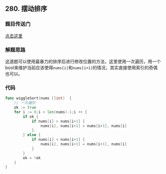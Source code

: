 ## 280. 摆动排序

### 题目传送门

[点击这里](https://leetcode.cn/problems/wiggle-sort/)

### 解题思路

这道题可以使用最暴力的排序后进行修改位置的方法，这里使用一次遍历，用一个bool来维护当前应该使得`nums[i]`和`nums[i+1]`的情况，其实直接使用索引的奇偶也可以。

### 代码

```go
func wiggleSort(nums []int)  {
    // 一次遍历
    ok := true
    for i := 0;i < len(nums)-1;i ++ {
        if ok {
            if nums[i] > nums[i+1] {
                nums[i], nums[i+1] = nums[i+1], nums[i]
            }
        } else {
            if nums[i] < nums[i+1] {
                nums[i], nums[i+1] = nums[i+1], nums[i]
            }
        }
        ok = !ok
    }
}
```